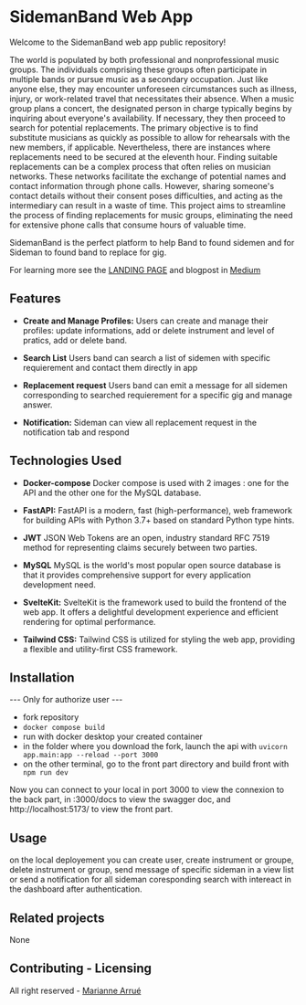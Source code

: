 # SidemanBand Web App


Welcome to the SidemanBand web app public repository! 

The world is populated by both professional and nonprofessional music groups. The individuals comprising these groups often participate in multiple bands or pursue music as a secondary occupation. Just like anyone else, they may encounter unforeseen circumstances such as illness, injury, or work-related travel that necessitates their absence.
When a music group plans a concert, the designated person in charge typically begins by inquiring about everyone's availability. If necessary, they then proceed to search for potential replacements. The primary objective is to find substitute musicians as quickly as possible to allow for rehearsals with the new members, if applicable. Nevertheless, there are instances where replacements need to be secured at the eleventh hour.
Finding suitable replacements can be a complex process that often relies on musician networks. These networks facilitate the exchange of potential names and contact information through phone calls. However, sharing someone's contact details without their consent poses difficulties, and acting as the intermediary can result in a waste of time.
This project aims to streamline the process of finding replacements for music groups, eliminating the need for extensive phone calls that consume hours of valuable time.

SidemanBand is the perfect platform to help Band to found sidemen and for Sideman to found band to replace for gig.

For learning more see the [LANDING PAGE](https://sidemanband-lp.vercel.app/) 
and blogpost in [Medium](https://medium.com/@marianne.arrue/with-sidemanband-say-goodbye-to-wasting-time-and-spending-hours-on-the-phone-to-find-replacement-97719543d8d0)

## Features

- **Create and Manage Profiles:** Users can create and manage their profiles: update informations, add or delete instrument and level of pratics, add or delete band.

- **Search List** Users band can search a list of sidemen with specific requierement and contact them directly in app

- **Replacement request** Users band can emit a message for all sidemen corresponding to searched requierement for a specific gig and manage answer.

- **Notification:** Sideman can view all replacement request in the notification tab and respond


## Technologies Used

- **Docker-compose** Docker compose is used with 2 images : one for the API and the other one for the MySQL database.

- **FastAPI:** FastAPI is a modern, fast (high-performance), web framework for building APIs with Python 3.7+ based on standard Python type hints.

- **JWT** JSON Web Tokens are an open, industry standard RFC 7519 method for representing claims securely between two parties.

- **MySQL** MySQL is the world's most popular open source database is that it provides comprehensive support for every application development need.

- **SvelteKit:** SvelteKit is the framework used to build the frontend of the web app. It offers a delightful development experience and efficient rendering for optimal performance.

- **Tailwind CSS:** Tailwind CSS is utilized for styling the web app, providing a flexible and utility-first CSS framework.

## Installation

--- Only for authorize user ---

- fork repository
- ``` docker compose build ```
- run with docker desktop your created container
- in the folder where you download the fork, launch the api with 
``` uvicorn app.main:app --reload --port 3000 ```
- on the other terminal, go to the front part directory and build front with
``` npm run dev```

Now you can connect to your local in port 3000 to view the connexion to the back part, in :3000/docs to view the swagger doc, and http://localhost:5173/ to view the front part.

## Usage

on the local deployement you can create user, create instrument or groupe, delete instrument or group, send message of specific sideman in a view list or send a notification for all sideman coresponding search with intereact in the dashboard after authentication.

## Related projects
None

## Contributing - Licensing

All right reserved - [Marianne Arrué](https://www.linkedin.com/in/mariannearrue/)
